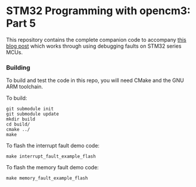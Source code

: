 # STM32 Programming with opencm3: Part 5

This repository contains the complete companion code
to accompany
[this blog post](https://rhye.org/post/stm32-with-opencm3-5-fault-handlers/)
which works through using debugging faults on STM32 series MCUs.

### Building

To build and test the code in this repo, you will need CMake and the GNU ARM
toolchain.

To build:

```
git submodule init
git submodule update
mkdir build
cd build/
cmake ../
make
````

To flash the interrupt fault demo code:
```
make interrupt_fault_example_flash
```

To flash the memory fault demo code:
```
make memory_fault_example_flash
```

